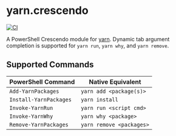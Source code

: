 # yarn.crescendo

[![CI](https://github.com/kelleyma49/yarn.crescendo/actions/workflows/CI.yml/badge.svg)](https://github.com/kelleyma49/yarn.crescendo/actions/workflows/CI.yml)

A PowerShell Crescendo module for [yarn](https://classic.yarnpkg.com/en/). Dynamic tab argument completion is supported for `yarn run`, `yarn why`, and `yarn remove`.

## Supported Commands

| PowerShell Command     | Native Equivalent        |
| ---------------------- | ------------------------ |
| `Add-YarnPackages`     | `yarn add <package(s)>`  |
| `Install-YarnPackages` | `yarn install`           |
| `Invoke-YarnRun`       | `yarn run <script cmd>`  |
| `Invoke-YarnWhy`       | `yarn why <package>`     |
| `Remove-YarnPackages`  | `yarn remove <packages>` |
